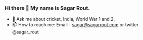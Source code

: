 ### Hi there 👋 My name is Sagar Rout.

- 💬 Ask me about cricket, India, World War 1 and 2.
- 📫 How to reach me: Email - sagar@sagarrout.com or twitter @sagar_rout
